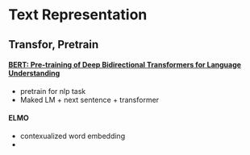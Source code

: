 # Text Representation



## Transfor, Pretrain

#### [BERT: Pre-training of Deep Bidirectional Transformers for Language Understanding](https://arxiv.org/abs/1810.04805)

* pretrain for nlp task
* Maked LM + next sentence +  transformer

#### ELMO

* contexualized word embedding
* 




